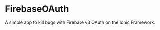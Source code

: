 FirebaseOAuth
================
A simple app to kill bugs with Firebase v3 OAuth on the Ionic Framework.
